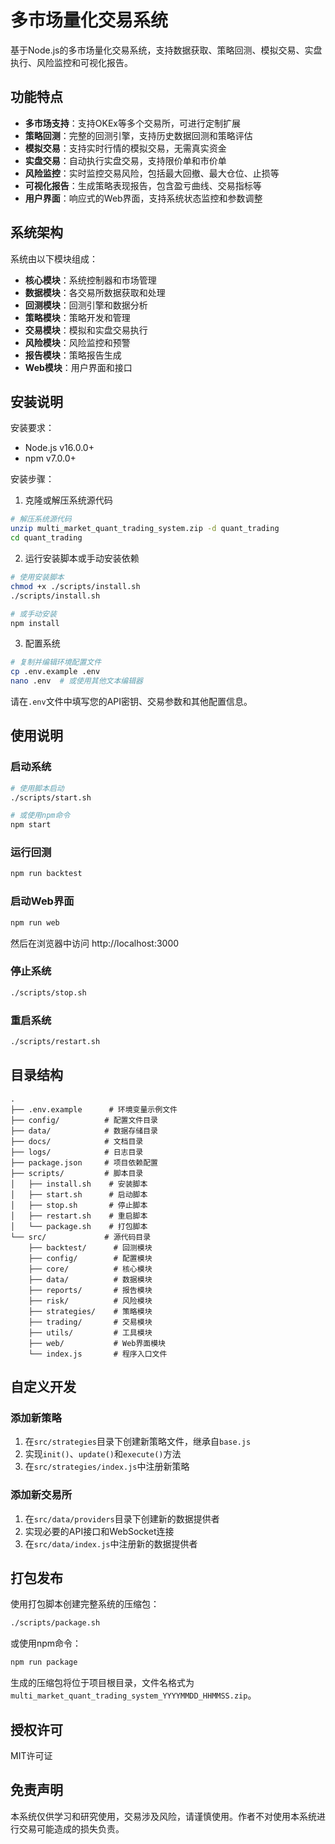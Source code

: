 # 多市场量化交易系统

基于Node.js的多市场量化交易系统，支持数据获取、策略回测、模拟交易、实盘执行、风险监控和可视化报告。

## 功能特点

- **多市场支持**：支持OKEx等多个交易所，可进行定制扩展
- **策略回测**：完整的回测引擎，支持历史数据回测和策略评估
- **模拟交易**：支持实时行情的模拟交易，无需真实资金
- **实盘交易**：自动执行实盘交易，支持限价单和市价单
- **风险监控**：实时监控交易风险，包括最大回撤、最大仓位、止损等
- **可视化报告**：生成策略表现报告，包含盈亏曲线、交易指标等
- **用户界面**：响应式的Web界面，支持系统状态监控和参数调整

## 系统架构

系统由以下模块组成：

- **核心模块**：系统控制器和市场管理
- **数据模块**：各交易所数据获取和处理
- **回测模块**：回测引擎和数据分析
- **策略模块**：策略开发和管理
- **交易模块**：模拟和实盘交易执行
- **风险模块**：风险监控和预警
- **报告模块**：策略报告生成
- **Web模块**：用户界面和接口

## 安装说明

安装要求：
- Node.js v16.0.0+
- npm v7.0.0+

安装步骤：

1. 克隆或解压系统源代码

```bash
# 解压系统源代码
unzip multi_market_quant_trading_system.zip -d quant_trading
cd quant_trading
```

2. 运行安装脚本或手动安装依赖

```bash
# 使用安装脚本
chmod +x ./scripts/install.sh
./scripts/install.sh

# 或手动安装
npm install
```

3. 配置系统

```bash
# 复制并编辑环境配置文件
cp .env.example .env
nano .env  # 或使用其他文本编辑器
```

请在`.env`文件中填写您的API密钥、交易参数和其他配置信息。

## 使用说明

### 启动系统

```bash
# 使用脚本启动
./scripts/start.sh

# 或使用npm命令
npm start
```

### 运行回测

```bash
npm run backtest
```

### 启动Web界面

```bash
npm run web
```
然后在浏览器中访问 http://localhost:3000

### 停止系统

```bash
./scripts/stop.sh
```

### 重启系统

```bash
./scripts/restart.sh
```

## 目录结构

```
.
├── .env.example      # 环境变量示例文件
├── config/          # 配置文件目录
├── data/            # 数据存储目录
├── docs/            # 文档目录
├── logs/            # 日志目录
├── package.json     # 项目依赖配置
├── scripts/         # 脚本目录
│   ├── install.sh    # 安装脚本
│   ├── start.sh      # 启动脚本
│   ├── stop.sh       # 停止脚本
│   ├── restart.sh    # 重启脚本
│   └── package.sh    # 打包脚本
└── src/             # 源代码目录
    ├── backtest/      # 回测模块
    ├── config/        # 配置模块
    ├── core/          # 核心模块
    ├── data/          # 数据模块
    ├── reports/       # 报告模块
    ├── risk/          # 风险模块
    ├── strategies/    # 策略模块
    ├── trading/       # 交易模块
    ├── utils/         # 工具模块
    ├── web/           # Web界面模块
    └── index.js       # 程序入口文件
```

## 自定义开发

### 添加新策略

1. 在`src/strategies`目录下创建新策略文件，继承自`base.js`
2. 实现`init()`、`update()`和`execute()`方法
3. 在`src/strategies/index.js`中注册新策略

### 添加新交易所

1. 在`src/data/providers`目录下创建新的数据提供者
2. 实现必要的API接口和WebSocket连接
3. 在`src/data/index.js`中注册新的数据提供者

## 打包发布

使用打包脚本创建完整系统的压缩包：

```bash
./scripts/package.sh
```

或使用npm命令：

```bash
npm run package
```

生成的压缩包将位于项目根目录，文件名格式为`multi_market_quant_trading_system_YYYYMMDD_HHMMSS.zip`。

## 授权许可

MIT许可证

## 免责声明

本系统仅供学习和研究使用，交易涉及风险，请谨慎使用。作者不对使用本系统进行交易可能造成的损失负责。
